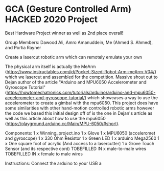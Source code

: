 # GCA (Gesture Controlled Arm) HACKED 2020 Project
Best Hardware Project winner as well as 2nd place overall!

Group Members: Dawood Ali, Amro Amanuddein, Me (Ahmed S. Ahmed), and Portia Rayner

Create a lasercut robotic arm which can remotely emulate your own

The physical arm itself is actually the MeArm (https://www.instructables.com/id/Pocket-Sized-Robot-Arm-meArm-V04/) which we lasercut and assembled for the competition. Massive shout out to Dejan author of the article "Arduino and MPU6050 Accelerometer and Gyroscope Tutorial" (https://howtomechatronics.com/tutorials/arduino/arduino-and-mpu6050-accelerometer-and-gyroscope-tutorial/) which showcases a way to use the accelerometer to create a gimbal with the mpu6050. This project does have some similarities with other hand-motion controlled robotic arms however the code we based this initial design off of is the one in Dejan's article as well as this article about how to use the mpu6050 (https://playground.arduino.cc/Main/MPU-6050/#short). 


Components:
1 x Winning_project.ino
1 x Glove 
1 x MPU6050 (acceleromet and gyroscope)
1 x 330 Ohm Resistor
1 x Green LED
1 x arduino Mega2560
1 x One square foot of acrylic (And access to a lasercutter)
1 x Grove Touch Sensor (and its respective cord)
TOBEFILLED IN x male-to-male wires
TOBEFILLED IN x female to male wires

Instructions:
Connect the arduino to your USB a
